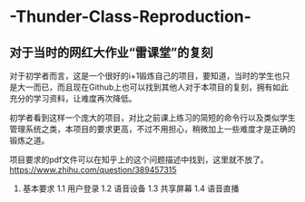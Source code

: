 # -Thunder-Class-Reproduction-
对于当时的网红大作业“雷课堂”的复刻
---------------------------------
对于初学者而言，这是一个很好的i+1锻炼自己的项目，要知道，当时的学生也只是大一而已，而且现在Github上也可以找到其他人对于本项目的复刻，拥有如此充分的学习资料，让难度再次降低。

初学者看到这样一个庞大的项目，对比之前课上练习的简短的命令行以及类似学生管理系统之类，本项目的要求更高，不过不用担心，稍微加上一些难度才是正确的锻炼之道。



项目要求的pdf文件可以在知乎上的这个问题描述中找到，这里就不放了。
https://www.zhihu.com/question/389457315

1. 基本要求
1.1 用户登录
1.2 语音设备
1.3 共享屏幕
1.4 语音直播
